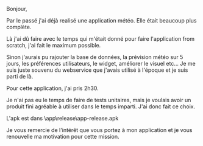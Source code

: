 Bonjour,

Par le passé j'ai déjà realisé une application météo. Elle était beaucoup plus complète.

Là j'ai dû faire avec le temps qui m'était donné pour faire l'application from scratch, j'ai fait le maximum possible.

Sinon j'aurais pu rajouter la base de données, la prévision météo sur 5 jours, les préférences utilisateurs, le widget, améliorer le visuel etc...
Je me suis juste souvenu du webservice que j'avais utilisé à l'époque et je suis parti de là.

Pour cette application, j'ai pris 2h30.

Je n'ai pas eu le temps de faire de tests unitaires, mais je voulais avoir un produit fini agréable à utiliser dans le temps imparti.
J'ai donc fait ce choix.

L'apk est dans \app\release\app-release.apk

Je vous remercie de l'intérêt que vous portez à mon application et je vous renouvelle ma motivation pour cette mission.
